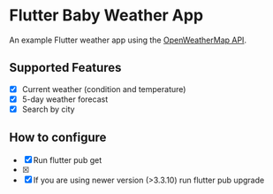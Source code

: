 # Flutter Baby Weather App

An example Flutter weather app using the [OpenWeatherMap API](https://openweathermap.org/api).


## Supported Features

- [x] Current weather (condition and temperature)
- [x] 5-day weather forecast
- [x] Search by city

## How to configure
- [x] Run flutter pub get
- [x] 
- [x] If you are using newer version (>3.3.10) run flutter pub upgrade
